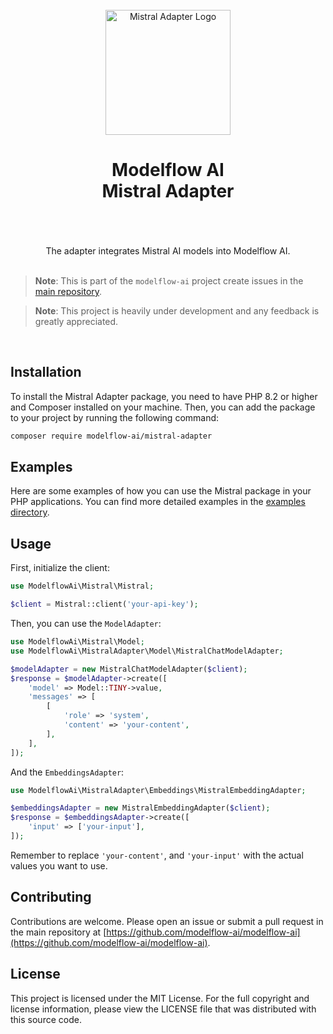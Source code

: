 <br/>
<div align="center">
 <img alt="Mistral Adapter Logo" src="https://avatars.githubusercontent.com/u/152068817?s=768&amp;v=4" width="200" height="200">
</div>

<h1 align="center">
Modelflow AI<br/>
Mistral Adapter<br/>
<br/>
</h1>

<br/>

<div align="center">
The adapter integrates Mistral AI models into Modelflow  AI.
</div>

<br/>

> **Note**:
> This is part of the `modelflow-ai` project create issues in the [main repository](https://github.com/modelflow-ai/.github).

> **Note**:
> This project is heavily under development and any feedback is greatly appreciated.

<br/>

## Installation

To install the Mistral Adapter package, you need to have PHP 8.2 or higher and Composer installed on your machine. Then,
you can add the package to your project by running the following command:

```bash
composer require modelflow-ai/mistral-adapter
```

## Examples

Here are some examples of how you can use the Mistral package in your PHP applications. You can find more detailed
examples in the [examples directory](examples).

## Usage

First, initialize the client:

```php
use ModelflowAi\Mistral\Mistral;

$client = Mistral::client('your-api-key');
```

Then, you can use the `ModelAdapter`:

```php
use ModelflowAi\Mistral\Model;
use ModelflowAi\MistralAdapter\Model\MistralChatModelAdapter;

$modelAdapter = new MistralChatModelAdapter($client);
$response = $modelAdapter->create([
    'model' => Model::TINY->value,
    'messages' => [
        [
            'role' => 'system',
            'content' => 'your-content',
        ],
    ],
]);
```

And the `EmbeddingsAdapter`:

```php
use ModelflowAi\MistralAdapter\Embeddings\MistralEmbeddingAdapter;

$embeddingsAdapter = new MistralEmbeddingAdapter($client);
$response = $embeddingsAdapter->create([
    'input' => ['your-input'],
]);
```

Remember to replace `'your-content'`, and `'your-input'` with the actual values you want to use.

## Contributing

Contributions are welcome. Please open an issue or submit a pull request in the main repository
at [https://github.com/modelflow-ai/modelflow-ai](https://github.com/modelflow-ai/modelflow-ai).

## License

This project is licensed under the MIT License. For the full copyright and license information, please view the LICENSE
file that was distributed with this source code.
